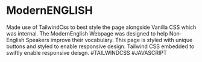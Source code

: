 # ModernENGLISH
Made use of  TailwindCss to best style the page alongside Vanilla CSS which was internal. 
The ModernEnglish Webpage was designed to help Non-English Speakers improve their vocabulary.
This page is styled with unique buttons and styled to enable responsive design.
Tailwind CSS embedded to swiftly enable responsive deisgn.
#TAILWINDCSS #JAVASCRIPT
